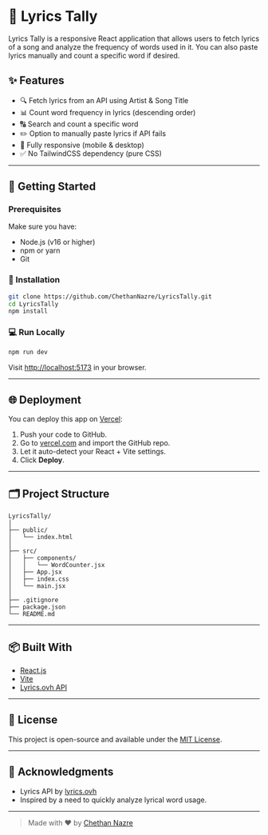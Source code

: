 # 🎵 Lyrics Tally

Lyrics Tally is a responsive React application that allows users to fetch lyrics of a song and analyze the frequency of words used in it. You can also paste lyrics manually and count a specific word if desired.

## ✨ Features

- 🔍 Fetch lyrics from an API using Artist & Song Title  
- 📊 Count word frequency in lyrics (descending order)  
- 🔠 Search and count a specific word  
- ✏️ Option to manually paste lyrics if API fails  
- 📱 Fully responsive (mobile & desktop)  
- ✅ No TailwindCSS dependency (pure CSS)  

---

## 🚀 Getting Started

### Prerequisites

Make sure you have:

- Node.js (v16 or higher)  
- npm or yarn  
- Git  

### 🔧 Installation

```bash
git clone https://github.com/ChethanNazre/LyricsTally.git
cd LyricsTally
npm install
```

### 💻 Run Locally

```bash
npm run dev
```

Visit [http://localhost:5173](http://localhost:5173) in your browser.

---

## 🌐 Deployment

You can deploy this app on [Vercel](https://vercel.com/):

1. Push your code to GitHub.  
2. Go to [vercel.com](https://vercel.com/) and import the GitHub repo.  
3. Let it auto-detect your React + Vite settings.  
4. Click **Deploy**.  

---

## 🗂️ Project Structure

```
LyricsTally/
│
├── public/
│   └── index.html
│
├── src/
│   ├── components/
│   │   └── WordCounter.jsx
│   ├── App.jsx
│   ├── index.css
│   └── main.jsx
│
├── .gitignore
├── package.json
└── README.md
```

---

## 📦 Built With

- [React.js](https://reactjs.org/)  
- [Vite](https://vitejs.dev/)  
- [Lyrics.ovh API](https://lyricsovh.docs.apiary.io/)  

---

## 📄 License

This project is open-source and available under the [MIT License](LICENSE).

---

## 🙌 Acknowledgments

- Lyrics API by [lyrics.ovh](https://lyricsovh.docs.apiary.io/)  
- Inspired by a need to quickly analyze lyrical word usage.

---

> Made with ❤️ by [Chethan Nazre](https://github.com/ChethanNazre)
